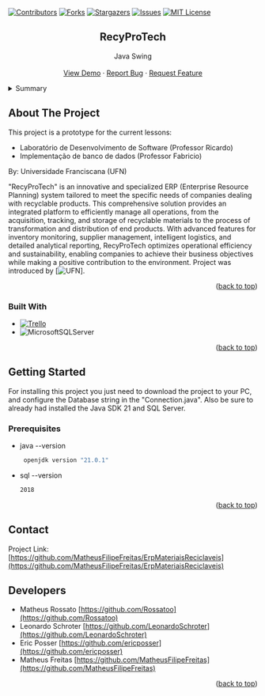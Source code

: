 [![Contributors][contributors-shield]][contributors-url]
[![Forks][forks-shield]][forks-url]
[![Stargazers][stars-shield]][stars-url]
[![Issues][issues-shield]][issues-url]
[![MIT License][license-shield]][license-url]
<br />
<div align="center">
  <h2 align="center">RecyProTech</h2>

  <p align="center">
    Java Swing
    <br />
    <br />
    <a href="">View Demo</a>
    ·
    <a href="">Report Bug</a>
    ·
    <a href="">Request Feature</a>
  </p>
</div>

<details>
  <summary>Summary</summary>
  <ol>
    <li>
      <a href="#about-the-project">About The Project</a>
      <ul>
        <li><a href="#built-with">Built With</a></li>
      </ul>
    </li>
    <li>
      <a href="#getting-started">Getting Started</a>
      <ul>
        <li><a href="#prerequisites">Prerequisites</a></li>
      </ul>
    </li>
    <li><a href="#contact">Contact</a></li>
  </ol>
</details>

## About The Project

This project is a prototype for the current lessons:
- Laboratório de Desenvolvimento de Software (Professor Ricardo)
- Implementação de banco de dados (Professor Fabricio)

By: Universidade Franciscana (UFN)

"RecyProTech" is an innovative and specialized ERP (Enterprise Resource Planning) system tailored to meet the specific needs of companies dealing with recyclable products. This comprehensive solution provides an integrated platform to efficiently manage all operations, from the acquisition, tracking, and storage of recyclable materials to the process of transformation and distribution of end products. With advanced features for inventory monitoring, supplier management, intelligent logistics, and detailed analytical reporting, RecyProTech optimizes operational efficiency and sustainability, enabling companies to achieve their business objectives while making a positive contribution to the environment.
Project was introduced by [![UFN](https://site.ufn.edu.br/)].
<p align="right">(<a href="#readme-top">back to top</a>)</p>



### Built With

* [![Trello][trello-shield]][trello-url]
* ![MicrosoftSQLServer](https://img.shields.io/badge/Microsoft%20SQL%20Server-CC2927?style=for-the-badge&logo=microsoft%20sql%20server&logoColor=white)

<p align="right">(<a href="#readme-top">back to top</a>)</p>

## Getting Started

For installing this project you just need to download the project to your PC, and configure the Database string in the "Connection.java". Also be sure to already had installed the Java SDK 21 and SQL Server.

### Prerequisites

* java --version
  ```sh
   openjdk version "21.0.1"
  ```
* sql --version
  ```sh
  2018 
  ``` 

<p align="right">(<a href="#readme-top">back to top</a>)</p>

<!-- CONTACT -->
## Contact

Project Link: [https://github.com/MatheusFilipeFreitas/ErpMateriaisReciclaveis](https://github.com/MatheusFilipeFreitas/ErpMateriaisReciclaveis)

## Developers

- Matheus Rossato [https://github.com/Rossatoo](https://github.com/Rossatoo)
- Leonardo Schroter [https://github.com/LeonardoSchroter](https://github.com/LeonardoSchroter)
- Eric Posser [https://github.com/ericposser](https://github.com/ericposser)
- Matheus Freitas [https://github.com/MatheusFilipeFreitas](https://github.com/MatheusFilipeFreitas)

<p align="right">(<a href="#readme-top">back to top</a>)</p>

[trello-shield]: https://img.shields.io/badge/Trello-%23026AA7.svg?style=for-the-badge&logo=Trello&logoColor=white
[trello-url]: https://trello.com/b/rQvEG1kJ/erpmr
[contributors-shield]: https://img.shields.io/github/contributors/othneildrew/Best-README-Template.svg?style=for-the-badge
[contributors-url]: https://github.com/othneildrew/Best-README-Template/graphs/contributors
[forks-shield]: https://img.shields.io/github/forks/othneildrew/Best-README-Template.svg?style=for-the-badge
[forks-url]: https://github.com/othneildrew/Best-README-Template/network/members
[stars-shield]: https://img.shields.io/github/stars/othneildrew/Best-README-Template.svg?style=for-the-badge
[stars-url]: https://github.com/othneildrew/Best-README-Template/stargazers
[issues-shield]: https://img.shields.io/github/issues/othneildrew/Best-README-Template.svg?style=for-the-badge
[issues-url]: https://github.com/othneildrew/Best-README-Template/issues
[license-shield]: https://img.shields.io/github/license/othneildrew/Best-README-Template.svg?style=for-the-badge
[license-url]: https://github.com/othneildrew/Best-README-Template/blob/master/LICENSE.txt
[linkedin-shield]: https://img.shields.io/badge/-LinkedIn-black.svg?style=for-the-badge&logo=linkedin&colorB=555
[linkedin-url]: https://linkedin.com/in/othneildrew
[product-screenshot]: images/screenshot.png
[Next.js]: https://img.shields.io/badge/next.js-000000?style=for-the-badge&logo=nextdotjs&logoColor=white
[Next-url]: https://nextjs.org/
[React.js]: https://img.shields.io/badge/React-20232A?style=for-the-badge&logo=react&logoColor=61DAFB
[React-url]: https://reactjs.org/
[Vue.js]: https://img.shields.io/badge/Vue.js-35495E?style=for-the-badge&logo=vuedotjs&logoColor=4FC08D
[Vue-url]: https://vuejs.org/
[Angular.io]: https://img.shields.io/badge/Angular-DD0031?style=for-the-badge&logo=angular&logoColor=white
[Angular-url]: https://angular.io/
[Svelte.dev]: https://img.shields.io/badge/Svelte-4A4A55?style=for-the-badge&logo=svelte&logoColor=FF3E00
[Svelte-url]: https://svelte.dev/
[Laravel.com]: https://img.shields.io/badge/Laravel-FF2D20?style=for-the-badge&logo=laravel&logoColor=white
[Laravel-url]: https://laravel.com
[Bootstrap.com]: https://img.shields.io/badge/Bootstrap-563D7C?style=for-the-badge&logo=bootstrap&logoColor=white
[Bootstrap-url]: https://getbootstrap.com
[JQuery.com]: https://img.shields.io/badge/jQuery-0769AD?style=for-the-badge&logo=jquery&logoColor=white
[JQuery-url]: https://jquery.com 
